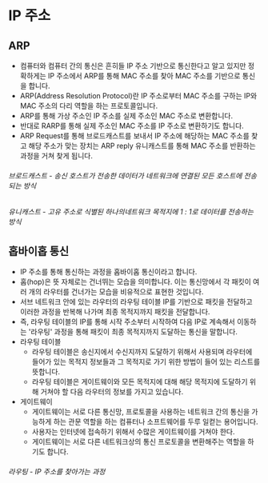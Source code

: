 IP 주소
=
ARP
-
- 컴퓨터와 컴퓨터 간의 통신은 흔히들 IP 주소 기반으로 통신한다고 알고 있지만 정확하게는 IP 주소에서 ARP를 통해 MAC 주소를 찾아 MAC 주소를 기반으로 통신을 합니다.
- ARP(Address Resolution Protocol)란 IP 주소로부터 MAC 주소를 구하는 IP와 MAC 주소의 다리 역할을 하는 프로토콜입니다.
- ARP를 통해 가상 주소인 IP 주소를 실제 주소인 MAC 주소로 변환합니다.
- 반대로 RARP를 통해 실제 주소인 MAC 주소를 IP 주소로 변환하기도 합니다.
- ARP Request를 통해 브로드캐스트를 보내서 IP 주소에 해당하는 MAC 주소를 찾고 해당 주소가 맞는 장치는 ARP reply 유니캐스트를 통해 MAC 주소를 반환하는 과정을 거쳐 찾게 됩니다.
###### 브로드캐스트 - 송신 호스트가 전송한 데이터가 네트워크에 연결된 모든 호스트에 전송되는 방식
###### 유니캐스트 - 고유 주소로 식별된 하나의네트워크 목적지에 1 : 1로 데이터를 전송하는 방식

홉바이홉 통신
-
- IP 주소를 통해 통신하는 과정을 홉바이홉 통신이라고 합니다.
- 홉(hop)은 뜻 자체로는 건너뛰는 모습을 의미합니다. 이는 통신망에서 각 패킷이 여러 개의 라우터를 건너가는 모습을 비유적으로 표현한 것입니다.
- 서브 네트워크 안에 있는 라우터의 라우팅 테이블 IP를 기반으로 패킷을 전달하고 이러한 과정을 반복해 나가며 최종 목적지까지 패킷을 전달합니다.
- 즉, 라우팅 테이블의 IP를 통해 시작 주소부터 시작하여 다음 IP로 계속해서 이동하는 '라우팅' 과정을 통해 패킷이 최종 목적지까지 도달하는 통신을 말합니다.
- 라우팅 테이블
  - 라우팅 테이블은 송신지에서 수신지까지 도달하기 위해서 사용되며 라우터에 들어가 있는 목적지 정보들과 그 목적지로 가기 위한 방법이 들어 있는 리스트를 뜻합니다.
  - 라우팅 테이블은 게이트웨이와 모든 목적지에 대해 해당 목적지에 도달하기 위해 거쳐야 할 다음 라우터의 정보를 가지고 있습니다.
- 게이트웨이
  - 게이트웨이는 서로 다른 통신망, 프로토콜을 사용하는 네트워크 간의 통신을 가능하게 하는 관문 역할을 하는 컴퓨터나 소프트웨어를 두루 일컫는 용어입니다.
  - 사용자는 인터넷에 접속하기 위해서 수많은 게이트웨이를 거쳐야 한다.
  - 게이트웨이는 서로 다른 네트워크상의 통신 프로토콜을 변환해주는 역할을 하기도 합니다.
###### 라우팅 - IP 주소를 찾아가는 과정